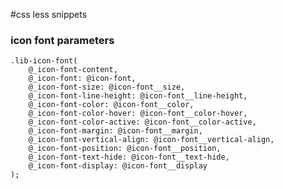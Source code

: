 #css less snippets

### icon font parameters

    .lib-icon-font(
        @_icon-font-content,
        @_icon-font: @icon-font,
        @_icon-font-size: @icon-font__size,
        @_icon-font-line-height: @icon-font__line-height,
        @_icon-font-color: @icon-font__color,
        @_icon-font-color-hover: @icon-font__color-hover,
        @_icon-font-color-active: @icon-font__color-active,
        @_icon-font-margin: @icon-font__margin,
        @_icon-font-vertical-align: @icon-font__vertical-align,
        @_icon-font-position: @icon-font__position,
        @_icon-font-text-hide: @icon-font__text-hide,
        @_icon-font-display: @icon-font__display
    );




